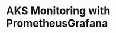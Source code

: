 # AKS Monitoring with PrometheusGrafana                                                                                                                        
